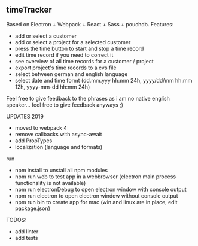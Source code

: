 timeTracker
-----------------------

Based on Electron + Webpack + React + Sass + pouchdb.
Features:
- add or select a customer
- add or select a project for a selected customer
- press the time button to start and stop a time record
- edit time record if you need to correct it
- see overview of all time records for a customer / project
- export project's time records to a cvs file
- select between german and english language
- select date and time formt (dd.mm.yyy hh:mm 24h, yyyy/dd/mm hh:mm 12h, yyyy-mm-dd hh:mm 24h)

Feel free to give feedback to the phrases as i am no native english speaker... feel free to give feedback anyways ;)

UPDATES 2019
- moved to webpack 4
- remove callbacks with async-await
- add PropTypes
- localization (language and formats)

run 
- npm install to unstall all npm modules
- npm run web to test app in a webbrowser (electron main process functionality is not available)
- npm run electronDebug to open electron window with console output
- npm run electron to open electron window without console output
- npm run bin to create app for mac (win and linux are in place, edit package.json)

TODOS:
- add linter
- add tests

